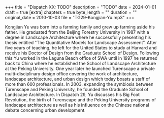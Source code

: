 +++
title = "Dispatch XX: TODO"
description = "TODO"
date = 2024-01-01
draft = true
[extra]
chapters = true
byte_length = ""
duration = ""
original_date = 2010-10-03
file = "TG29-Kongjian-Yu.mp3"
+++

Kongjian Yu was born into a farming family and grew up farming aside his father. He graduated from the Beijing Forestry University in 1987 with a degree in Landscape Architecture where he successfully presenting his thesis entitled "The Quantitative Models for Landscape Assessment”. After five years of teaching, he left for the United States to study at Harvard and receive his Doctor of Design from the Graduate School of Design. Following this Yu worked in the Laguna Beach office of SWA until in 1997 he returned back to China where he established the School of Landscape Architecture at the Peking University. One year later he launched Turenscape a private multi-disciplinary design office covering the work of architecture, landscape architecture, and urban design which today boasts a staff of more than 600 professionals. In 2003, expanding the symbiosis between Turenscape and Peking University, he founded the Graduate School of Landscape Architecture. In Dispatch 29, Yu discusses his Big Foot Revolution, the birth of Turenscape and the Peking University programs of landscape architecture as well as his influence on the Chinese national debate concerning urban development.